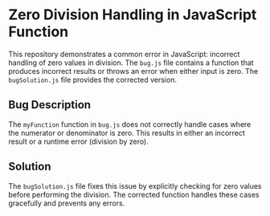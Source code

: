 # Zero Division Handling in JavaScript Function

This repository demonstrates a common error in JavaScript: incorrect handling of zero values in division.  The `bug.js` file contains a function that produces incorrect results or throws an error when either input is zero.  The `bugSolution.js` file provides the corrected version. 

## Bug Description
The `myFunction` function in `bug.js` does not correctly handle cases where the numerator or denominator is zero. This results in either an incorrect result or a runtime error (division by zero).

## Solution
The `bugSolution.js` file fixes this issue by explicitly checking for zero values before performing the division.  The corrected function handles these cases gracefully and prevents any errors.